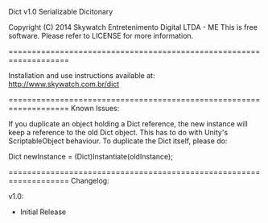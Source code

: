 Dict v1.0
Serializable Dicitonary

Copyright (C) 2014 Skywatch Entretenimento Digital LTDA - ME
This is free software. Please refer to LICENSE for more information.

===================================================================

Installation and use instructions available at: http://www.skywatch.com.br/dict

===================================================================
Known Issues:

If you duplicate an object holding a Dict reference, the new instance will keep a reference to the old Dict object. This has to do with Unity's ScriptableObject behaviour. To duplicate the Dict itself, please do:

Dict newInstance = (Dict)Instantiate(oldInstance);

===================================================================
Changelog:

v1.0:
- Initial Release